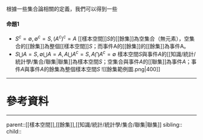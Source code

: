 根據一些集合論相關的定義，我們可以得到一些

#### 命題1
- $S^c=\emptyset,\emptyset^c=S,(A^c)^c=A$
[[樣本空間]]$S$的[[餘集]]為空集合（無元素），空集合的[[餘集]]為整個[[樣本空間]]$S$；而事件A的[[餘集]]的[[餘集]]為事件A。
- $S\bigcup A=S,\emptyset\bigcup A=A,A\bigcup A^c=S,A\bigcap A^c=\emptyset$
樣本空間$S$與事件$A$的[[知識/統計/統計學/集合/聯集|聯集]]為樣本空間$S$；空集合與事件$A$的[[聯集]]為事件$A$；事件$A$與事件$A$的餘集為整個樣本空間$S$
![[餘集範例圖.png|400]]

- - -
# 參考資料

- - -
parent::[[樣本空間]],[[餘集]],[[知識/統計/統計學/集合/聯集|聯集]]
sibling::
child::